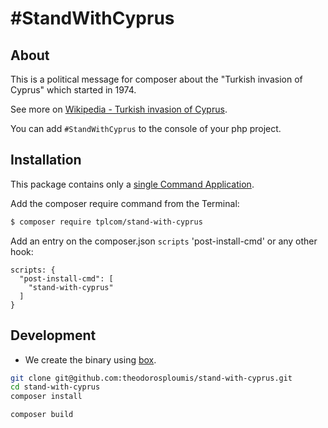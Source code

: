 # \#StandWithCyprus

## About

This is a political message for composer about the "Turkish invasion of Cyprus" which started in 1974.

See more on [Wikipedia - Turkish invasion of Cyprus](https://en.wikipedia.org/wiki/Turkish_invasion_of_Cyprus).

You can add `#StandWithCyprus` to the console of your php project.

## Installation

This package contains only a [single Command Application](https://symfony.com/doc/current/components/console/single_command_tool.html).

Add the composer require command from the Terminal:

```bash
$ composer require tplcom/stand-with-cyprus
```

Add an entry on the composer.json `scripts` 'post-install-cmd' or any other hook:

```
scripts: {
  "post-install-cmd": [
    "stand-with-cyprus"
  ]
}
```

## Development

- We create the binary using [box](https://github.com/box-project/box).

```bash
git clone git@github.com:theodorosploumis/stand-with-cyprus.git
cd stand-with-cyprus
composer install

composer build
```
